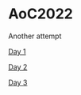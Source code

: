 # AoC2022

Another attempt

[Day 1](https://adventofcode.com/2022/day/1)

[Day 2](https://adventofcode.com/2022/day/2)

[Day 3](https://adventofcode.com/2022/day/3)
